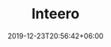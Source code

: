 ---
title: "Inteero"
date: 2019-12-23T20:56:42+06:00
type: portfolio
image: "images/projects/inteero.png"
category: ["Web Development - PHP"]
project_images: ["images/projects/inteerofull.png"]
---